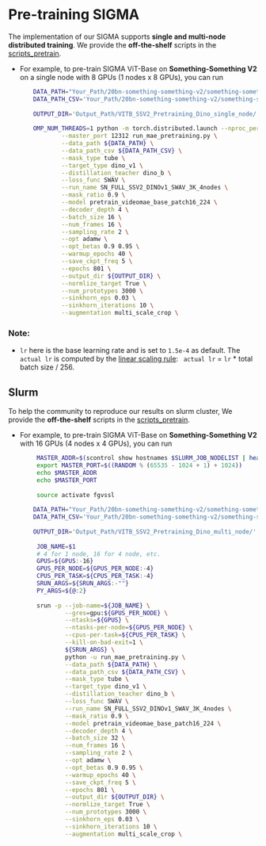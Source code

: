 # Pre-training SIGMA 

The implementation of our SIGMA supports **single and multi-node distributed training**. We provide the **off-the-shelf** scripts in the [scripts_pretrain](./scripts_pretrain).

-  For example, to pre-train SIGMA ViT-Base on **Something-Something V2** on a single node with 8 GPUs (1 nodes x 8 GPUs), you can run

  ```bash
         DATA_PATH="Your_Path/20bn-something-something-v2/something-something-v2-videos_avi/"
         DATA_PATH_CSV='Your_Path/20bn-something-something-v2/something-something-v2-annotations/train.csv'
         
         OUTPUT_DIR='Output_Path/VITB_SSV2_Pretraining_Dino_single_node/'
         
         OMP_NUM_THREADS=1 python -m torch.distributed.launch --nproc_per_node=8 \
                 --master_port 12312 run_mae_pretraining.py \
                 --data_path ${DATA_PATH} \
                 --data_path_csv ${DATA_PATH_CSV} \
                 --mask_type tube \
                 --target_type dino_v1 \
                 --distillation_teacher dino_b \
                 --loss_func SWAV \
                 --run_name SN_FULL_SSV2_DINOv1_SWAV_3K_4nodes \
                 --mask_ratio 0.9 \
                 --model pretrain_videomae_base_patch16_224 \
                 --decoder_depth 4 \
                 --batch_size 16 \
                 --num_frames 16 \
                 --sampling_rate 2 \
                 --opt adamw \
                 --opt_betas 0.9 0.95 \
                 --warmup_epochs 40 \
                 --save_ckpt_freq 5 \
                 --epochs 801 \
                 --output_dir ${OUTPUT_DIR} \
                 --normlize_target True \
                 --num_prototypes 3000 \
                 --sinkhorn_eps 0.03 \
                 --sinkhorn_iterations 10 \
                 --augmentation multi_scale_crop \
  ```


### Note:
- `lr` here is the base learning rate and is set to `1.5e-4` as default. The ` actual lr` is computed by the [linear scaling rule](https://arxiv.org/abs/1706.02677): `` actual lr`` = `lr` * total batch size / 256.

## Slurm

To help the community to reproduce our results on slurm cluster, We provide the **off-the-shelf** scripts in the [scripts_pretrain](./scripts_pretrain).

-  For example, to pre-train SIGMA ViT-Base on **Something-Something V2** with 16 GPUs (4 nodes x 4 GPUs), you can run


  ```bash
          MASTER_ADDR=$(scontrol show hostnames $SLURM_JOB_NODELIST | head -n 1)
          export MASTER_PORT=$((RANDOM % (65535 - 1024 + 1) + 1024))
          echo $MASTER_ADDR
          echo $MASTER_PORT
          
          source activate fgvssl
          
         DATA_PATH="Your_Path/20bn-something-something-v2/something-something-v2-videos_avi/"
         DATA_PATH_CSV='Your_Path/20bn-something-something-v2/something-something-v2-annotations/train.csv'
         
         OUTPUT_DIR='Output_Path/VITB_SSV2_Pretraining_Dino_multi_node/'
          
          JOB_NAME=$1
          # 4 for 1 node, 16 for 4 node, etc.
          GPUS=${GPUS:-16}
          GPUS_PER_NODE=${GPUS_PER_NODE:-4}
          CPUS_PER_TASK=${CPUS_PER_TASK:-4}
          SRUN_ARGS=${SRUN_ARGS:-""}
          PY_ARGS=${@:2}
          
          srun -p --job-name=${JOB_NAME} \
                  --gres=gpu:${GPUS_PER_NODE} \
                  --ntasks=${GPUS} \
                  --ntasks-per-node=${GPUS_PER_NODE} \
                  --cpus-per-task=${CPUS_PER_TASK} \
                  --kill-on-bad-exit=1 \
                  ${SRUN_ARGS} \
                  python -u run_mae_pretraining.py \
                  --data_path ${DATA_PATH} \
                  --data_path_csv ${DATA_PATH_CSV} \
                  --mask_type tube \
                  --target_type dino_v1 \
                  --distillation_teacher dino_b \
                  --loss_func SWAV \
                  --run_name SN_FULL_SSV2_DINOv1_SWAV_3K_4nodes \
                  --mask_ratio 0.9 \
                  --model pretrain_videomae_base_patch16_224 \
                  --decoder_depth 4 \
                  --batch_size 32 \
                  --num_frames 16 \
                  --sampling_rate 2 \
                  --opt adamw \
                  --opt_betas 0.9 0.95 \
                  --warmup_epochs 40 \
                  --save_ckpt_freq 5 \
                  --epochs 801 \
                  --output_dir ${OUTPUT_DIR} \
                  --normlize_target True \
                  --num_prototypes 3000 \
                  --sinkhorn_eps 0.03 \
                  --sinkhorn_iterations 10 \
                  --augmentation multi_scale_crop \

  ```
